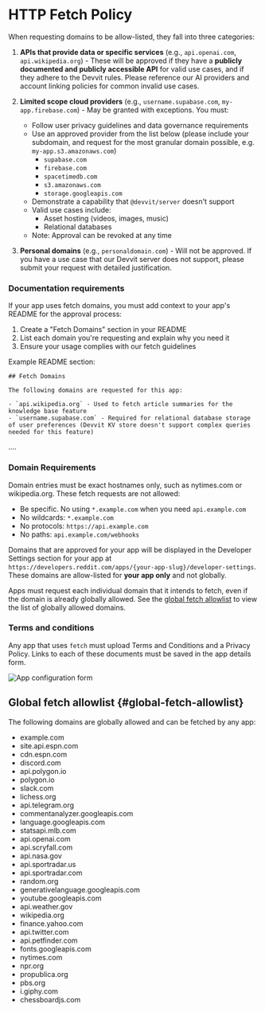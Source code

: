 # HTTP Fetch Policy

When requesting domains to be allow-listed, they fall into three categories:

1. **APIs that provide data or specific services** (e.g., `api.openai.com`, `api.wikipedia.org`) \- These will be approved if they have a **publicly documented and publicly accessible API** for valid use cases, and if they adhere to the Devvit rules. Please reference our AI providers and account linking policies for common invalid use cases.

2. **Limited scope cloud providers** (e.g., `username.supabase.com`, `my-app.firebase.com`) \- May be granted with exceptions. You must:

   - Follow user privacy guidelines and data governance requirements
   - Use an approved provider from the list below (please include your subdomain, and request for the most granular domain possible, e.g. `my-app.s3.amazonaws.com`)
     - `supabase.com`
     - `firebase.com`
     - `spacetimedb.com`
     - `s3.amazonaws.com`
     - `storage.googleapis.com`
   - Demonstrate a capability that `@devvit/server` doesn't support
   - Valid use cases include:
     - Asset hosting (videos, images, music)
     - Relational databases
   - Note: Approval can be revoked at any time

3. **Personal domains** (e.g., `personaldomain.com`) \- Will not be approved. If you have a use case that our Devvit server does not support, please submit your request with detailed justification.

### Documentation requirements

If your app uses fetch domains, you must add context to your app's README for the approval process:

1. Create a "Fetch Domains" section in your README
2. List each domain you're requesting and explain why you need it
3. Ensure your usage complies with our fetch guidelines

Example README section:

```
## Fetch Domains

The following domains are requested for this app:

- `api.wikipedia.org` - Used to fetch article summaries for the knowledge base feature
- `username.supabase.com` - Required for relational database storage of user preferences (Devvit KV store doesn't support complex queries needed for this feature)
```

….

### Domain Requirements

Domain entries must be exact hostnames only, such as nytimes.com or wikipedia.org. These fetch requests are not allowed:

- Be specific. No using `*.example.com` when you need `api.example.com`
- No wildcards: `*.example.com`
- No protocols: `https://api.example.com`
- No paths: `api.example.com/webhooks`

Domains that are approved for your app will be displayed in the Developer Settings section for your app at `https://developers.reddit.com/apps/{your-app-slug}/developer-settings`.
These domains are allow-listed for **your app only** and not globally.

Apps must request each individual domain that it intends to fetch, even if the domain is already globally allowed. See the [global fetch allowlist](#global-fetch-allowlist) to view the list of globally allowed domains.

### Terms and conditions

Any app that uses `fetch` must upload Terms and Conditions and a Privacy Policy. Links to each of these documents must be saved in the app details form.

![App configuration form](../../assets/capabilities/http-fetch/http-fetch-legal-links.png)

## Global fetch allowlist {#global-fetch-allowlist}

The following domains are globally allowed and can be fetched by any app:

- example.com
- site.api.espn.com
- cdn.espn.com
- discord.com
- api.polygon.io
- polygon.io
- slack.com
- lichess.org
- api.telegram.org
- commentanalyzer.googleapis.com
- language.googleapis.com
- statsapi.mlb.com
- api.openai.com
- api.scryfall.com
- api.nasa.gov
- api.sportradar.us
- api.sportradar.com
- random.org
- generativelanguage.googleapis.com
- youtube.googleapis.com
- api.weather.gov
- wikipedia.org
- finance.yahoo.com
- api.twitter.com
- api.petfinder.com
- fonts.googleapis.com
- nytimes.com
- npr.org
- propublica.org
- pbs.org
- i.giphy.com
- chessboardjs.com
